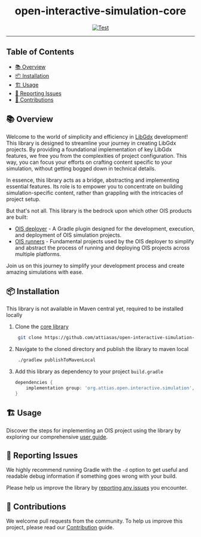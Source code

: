 <div align="center">

# open-interactive-simulation-core

[![Test](https://github.com/attiasas/open-interactive-simulation-core/actions/workflows/test.yml/badge.svg)](https://github.com/attiasas/open-interactive-simulation-core/actions/workflows/test.yml?branch=master)

</div>

---

## Table of Contents
- [📚 Overview](#-overview)
- [📦 Installation](#-installation)
- [🏗️ Usage](#-usage)
- [🐞 Reporting Issues](#-reporting-issues)
- [🤝 Contributions](#-contributions)

## 📚 Overview

Welcome to the world of simplicity and efficiency in [LibGdx](https://libgdx.com/) development!
This library is designed to streamline your journey in creating LibGdx projects.
By providing a foundational implementation of key LibGdx features, we free you from the complexities of project configuration.
This way, you can focus your efforts on crafting content specific to your simulation, without getting bogged down in technical details.

In essence, this library acts as a bridge, abstracting and implementing essential features.
Its role is to empower you to concentrate on building simulation-specific content, rather than grappling with the intricacies of project setup.

But that's not all. This library is the bedrock upon which other OIS products are built:
* [OIS deployer](https://github.com/attiasas/open-interactive-simulation-deployer) - A Gradle plugin designed for the development, execution, and deployment of OIS simulation projects.
* [OIS runners](https://github.com/attiasas/open-interactive-simulation-runner) - Fundamental projects used by the OIS deployer to simplify and abstract the process of running and deploying OIS projects across multiple platforms.

Join us on this journey to simplify your development process and create amazing simulations with ease.

## 📦 Installation

This library is not available in Maven central yet, required to be installed locally

1. Clone the [core library](https://github.com/attiasas/open-interactive-simulation-core)
    ```bash
     git clone https://github.com/attiasas/open-interactive-simulation-core.git
   ```
2. Navigate to the cloned directory and publish the library to maven local
   ```bash
    ./gradlew publishToMavenLocal
   ```
3. Add this library as dependency to your project `build.gradle`
    ```groovy
    dependencies {
        implementation group: 'org.attias.open.interactive.simulation', name: 'open-interactive-simulation-core', version: '1.0-SNAPSHOT'
    }
   ```

## 🏗️ Usage

Discover the steps for implementing an OIS project using the library by exploring our comprehensive  [user guide](USER_GUIDE.md).

## 🐞 Reporting Issues

We highly recommend running Gradle with the ```-d```
option to get useful and readable debug information if something goes wrong with your build.

Please help us improve the library
by [reporting any issues](https://github.com/attiasas/open-interactive-simulation-core/issues/new/choose) you encounter.

## 🤝 Contributions

We welcome pull requests from the community. To help us improve this project, please read
our [Contribution](./CONTRIBUTING.md#-guidelines) guide.
